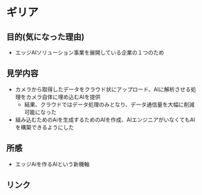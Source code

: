 # ギリア

## 目的(気になった理由)

- エッジAIソリューション事業を展開している企業の１つのため

## 見学内容

- カメラから取得したデータをクラウド状にアップロード、AIに解析させる処理をカメラ自体に埋め込むAIを提供
    - 結果、クラウドではデータ処理のみとなり、データ通信量を大幅に削減可能になった
- 組み込むためのAiを生成するためのAIを作成、AIエンジニアがいなくてもAIを構築できるようにした

## 所感

- エッジAiを作るAIという新機軸

## リンク

